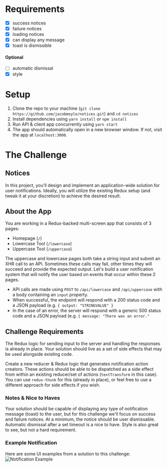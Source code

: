 # Requirements

- [x] success notices
- [x] failure notices
- [x] loading notices
- [x] can display any message
- [x] toast is dismissible

#### Optional

- [ ] automatic dismissal
- [x] style

# Setup

1.  Clone the repo to your machine (`git clone https://github.com/jacobmoyle/notices.git`) and `cd notices`
1.  Install dependencies using `yarn install` or `npm install`
1.  Run API & client app concurrently using `yarn start`
1.  The app should automatically open in a new browser window. If not, visit the app at `localhost:3000`.

# The Challenge

## Notices

In this project, you'll design and implement an application-wide solution for user notifications. Ideally, you will utilize the existing Redux setup (and tweak it at your discretion) to achieve the desired result.

## About the App

You are working in a Redux-backed multi-screen app that consists of 3 pages:

- Homepage (`/`)
- Lowercase Tool (`/lowercase`)
- Uppercase Tool (`/uppercase`)

The uppercase and lowercase pages both take a string input and submit an XHR call to an API. Sometimes these calls may fail, other times they will succeed and provide the expected output. Let's build a user notification system that will notify the user based on events that occur within these 2 pages.

- API calls are made using `POST` to `/api/lowercase` and `/api/uppercase` with a body containing an `input` property.
- When successful, the endpoint will respond with a 200 status code and a JSON payload (e.g. `{ output: "STRINGVALUE" }`
- In the case of an error, the server will respond with a generic 500 status code and a JSON payload (e.g. `{ message: "There was an error."`

## Challenge Requirements

The Redux logic for sending input to the server and handling the responses is already in place. Your solution should live as a set of side effects that may be used alongside existing code.

Create a new reducer & Redux logic that generates notification action creators. These actions should be able to be dispatched as a side effect from within an existing reducer/set of actions (`textTransform` in this case). You can use `redux-thunk` for this (already in place), or feel free to use a different approach for side effects if you wish.

### Notes & Nice to Haves

Your solution should be capable of displaying any type of notification message (toast) to the user, but for this challenge we'll focus on success and failure notices. At a minimum, the notice should be user dismissable. Automatic dismissal after a set timeout is a nice to have. Style is also great to see, but not a hard requirement.

### Example Notification

Here are some UI examples from a solution to this challenge:
![Notification Example](https://cdn.rawgit.com/tylerclearmetal/notices/abf2791e/example.gif)
